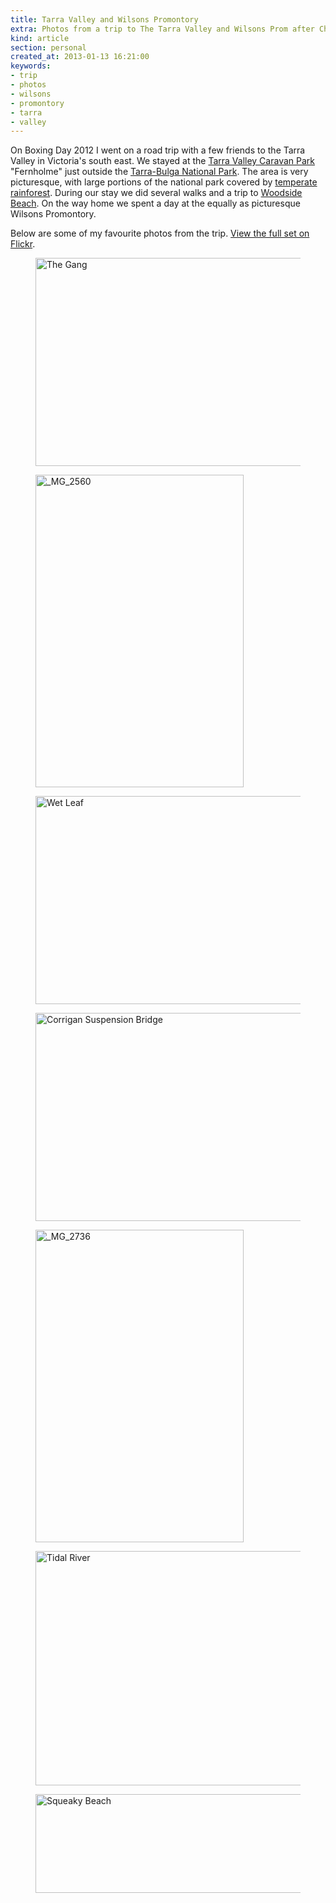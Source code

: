 ```yaml
---
title: Tarra Valley and Wilsons Promontory
extra: Photos from a trip to The Tarra Valley and Wilsons Prom after Christmas 2012.
kind: article
section: personal
created_at: 2013-01-13 16:21:00
keywords: 
- trip
- photos
- wilsons
- promontory
- tarra
- valley
---
```


On Boxing Day 2012 I went on a road trip with a few friends to the Tarra
Valley in Victoria's south east. We stayed at the [Tarra Valley Caravan
Park][fernholme] "Fernholme" just outside the [Tarra-Bulga National Park][tarra-bulga].
The area is very picturesque, with large portions of the national park
covered by [temperate rainforest][rainforest]. During our stay we did
several walks and a trip to [Woodside Beach][woodside].
On the way home we spent a day at the equally as picturesque Wilsons Promontory.

[fernholme]: http://www.tarra-valley.com/
[tarra-bulga]: https://en.wikipedia.org/wiki/Tarra-Bulga_National_Park
[woodside]: https://en.wikipedia.org/wiki/Woodside_Beach
[rainforest]: https://en.wikipedia.org/wiki/Temperate_rainforest

Below are some of my favourite photos from the trip.
[View the full set on Flickr][flickr].

[flickr]: http://www.flickr.com/photos/wezm/sets/72157632405621933/

<figure><a href="http://www.flickr.com/photos/wezm/8335447321/" title="The Gang by wezm, on Flickr"><img src="http://farm9.staticflickr.com/8351/8335447321_f54cab5ac7.jpg" width="500" height="333" alt="The Gang"></a></figure>

<figure><a href="http://www.flickr.com/photos/wezm/8335449191/" title="_MG_2560 by wezm, on Flickr"><img src="http://farm9.staticflickr.com/8219/8335449191_1864e2015b.jpg" width="333" height="500" alt="_MG_2560"></a></figure>

<figure><a href="http://www.flickr.com/photos/wezm/8335468571/" title="Wet Leaf by wezm, on Flickr"><img src="http://farm9.staticflickr.com/8493/8335468571_65d445b2f0.jpg" width="500" height="333" alt="Wet Leaf"></a></figure>

<figure><a href="http://www.flickr.com/photos/wezm/8336509904/" title="Corrigan Suspension Bridge by wezm, on Flickr"><img src="http://farm9.staticflickr.com/8221/8336509904_f91110bd7e.jpg" width="500" height="333" alt="Corrigan Suspension Bridge"></a></figure>

<figure><a href="http://www.flickr.com/photos/wezm/8336530324/" title="_MG_2736 by wezm, on Flickr"><img src="http://farm9.staticflickr.com/8352/8336530324_9ea598a818.jpg" width="333" height="500" alt="_MG_2736"></a></figure>

<figure><a href="http://www.flickr.com/photos/wezm/8335479675/" title="Tidal River by wezm, on Flickr"><img src="http://farm9.staticflickr.com/8211/8335479675_4f3fb4a105.jpg" width="500" height="375" alt="Tidal River"></a></figure>

<figure><a href="http://www.flickr.com/photos/wezm/8335482115/" title="Squeaky Beach by wezm, on Flickr"><img src="http://farm9.staticflickr.com/8078/8335482115_04fbf1c43b.jpg" width="500" height="158" alt="Squeaky Beach"></a></figure>
